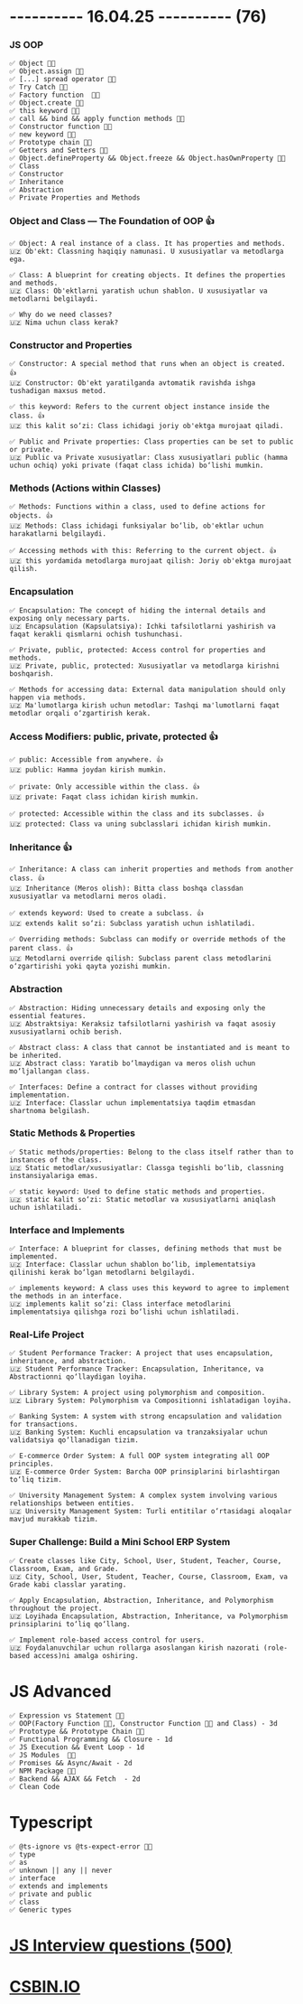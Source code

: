 # ---------- 16.04.25 ---------- (76)

### JS OOP

    ✅ Object 👍🏻
    ✅ Object.assign 👍🏻
    ✅ [...] spread operator 👍🏻
    ✅ Try Catch 👍🏻
    ✅ Factory function  👍🏻
    ✅ Object.create 👍🏻
    ✅ this keyword 👍🏻
    ✅ call && bind && apply function methods 👍🏻
    ✅ Constructor function 👍🏻
    ✅ new keyword 👍🏻
    ✅ Prototype chain 👍🏻
    ✅ Getters and Setters 👍🏻
    ✅ Object.defineProperty && Object.freeze && Object.hasOwnProperty 👍🏻
    ✅ Class
    ✅ Constructor
    ✅ Inheritance
    ✅ Abstraction
    ✅ Private Properties and Methods

### Object and Class — The Foundation of OOP 👍

    ✅ Object: A real instance of a class. It has properties and methods.
    🇺🇿 Ob'ekt: Classning haqiqiy namunasi. U xususiyatlar va metodlarga ega.

    ✅ Class: A blueprint for creating objects. It defines the properties and methods.
    🇺🇿 Class: Ob'ektlarni yaratish uchun shablon. U xususiyatlar va metodlarni belgilaydi.

    ✅ Why do we need classes?
    🇺🇿 Nima uchun class kerak?

### Constructor and Properties

    ✅ Constructor: A special method that runs when an object is created. 👍
    🇺🇿 Constructor: Ob'ekt yaratilganda avtomatik ravishda ishga tushadigan maxsus metod.

    ✅ this keyword: Refers to the current object instance inside the class. 👍
    🇺🇿 this kalit so‘zi: Class ichidagi joriy ob'ektga murojaat qiladi.

    ✅ Public and Private properties: Class properties can be set to public or private.
    🇺🇿 Public va Private xususiyatlar: Class xususiyatlari public (hamma uchun ochiq) yoki private (faqat class ichida) bo‘lishi mumkin.

### Methods (Actions within Classes)

    ✅ Methods: Functions within a class, used to define actions for objects. 👍
    🇺🇿 Methods: Class ichidagi funksiyalar bo‘lib, ob'ektlar uchun harakatlarni belgilaydi.

    ✅ Accessing methods with this: Referring to the current object. 👍
    🇺🇿 this yordamida metodlarga murojaat qilish: Joriy ob'ektga murojaat qilish.

### Encapsulation

    ✅ Encapsulation: The concept of hiding the internal details and exposing only necessary parts.
    🇺🇿 Encapsulation (Kapsulatsiya): Ichki tafsilotlarni yashirish va faqat kerakli qismlarni ochish tushunchasi.

    ✅ Private, public, protected: Access control for properties and methods.
    🇺🇿 Private, public, protected: Xususiyatlar va metodlarga kirishni boshqarish.

    ✅ Methods for accessing data: External data manipulation should only happen via methods.
    🇺🇿 Ma'lumotlarga kirish uchun metodlar: Tashqi ma'lumotlarni faqat metodlar orqali o‘zgartirish kerak.

### Access Modifiers: public, private, protected 👍

    ✅ public: Accessible from anywhere. 👍
    🇺🇿 public: Hamma joydan kirish mumkin.

    ✅ private: Only accessible within the class. 👍
    🇺🇿 private: Faqat class ichidan kirish mumkin.

    ✅ protected: Accessible within the class and its subclasses. 👍
    🇺🇿 protected: Class va uning subclasslari ichidan kirish mumkin.

### Inheritance 👍

    ✅ Inheritance: A class can inherit properties and methods from another class. 👍
    🇺🇿 Inheritance (Meros olish): Bitta class boshqa classdan xususiyatlar va metodlarni meros oladi.

    ✅ extends keyword: Used to create a subclass. 👍
    🇺🇿 extends kalit so‘zi: Subclass yaratish uchun ishlatiladi.

    ✅ Overriding methods: Subclass can modify or override methods of the parent class. 👍
    🇺🇿 Metodlarni override qilish: Subclass parent class metodlarini o‘zgartirishi yoki qayta yozishi mumkin.

### Abstraction

    ✅ Abstraction: Hiding unnecessary details and exposing only the essential features.
    🇺🇿 Abstraktsiya: Keraksiz tafsilotlarni yashirish va faqat asosiy xususiyatlarni ochib berish.

    ✅ Abstract class: A class that cannot be instantiated and is meant to be inherited.
    🇺🇿 Abstract class: Yaratib bo‘lmaydigan va meros olish uchun mo‘ljallangan class.

    ✅ Interfaces: Define a contract for classes without providing implementation.
    🇺🇿 Interface: Classlar uchun implementatsiya taqdim etmasdan shartnoma belgilash.

### Static Methods & Properties

    ✅ Static methods/properties: Belong to the class itself rather than to instances of the class.
    🇺🇿 Static metodlar/xususiyatlar: Classga tegishli bo‘lib, classning instansiyalariga emas.

    ✅ static keyword: Used to define static methods and properties.
    🇺🇿 static kalit so‘zi: Static metodlar va xususiyatlarni aniqlash uchun ishlatiladi.

### Interface and Implements

    ✅ Interface: A blueprint for classes, defining methods that must be implemented.
    🇺🇿 Interface: Classlar uchun shablon bo‘lib, implementatsiya qilinishi kerak bo‘lgan metodlarni belgilaydi.

    ✅ implements keyword: A class uses this keyword to agree to implement the methods in an interface.
    🇺🇿 implements kalit so‘zi: Class interface metodlarini implementatsiya qilishga rozi bo‘lishi uchun ishlatiladi.

### Real-Life Project

    ✅ Student Performance Tracker: A project that uses encapsulation, inheritance, and abstraction.
    🇺🇿 Student Performance Tracker: Encapsulation, Inheritance, va Abstractionni qo‘llaydigan loyiha.

    ✅ Library System: A project using polymorphism and composition.
    🇺🇿 Library System: Polymorphism va Compositionni ishlatadigan loyiha.

    ✅ Banking System: A system with strong encapsulation and validation for transactions.
    🇺🇿 Banking System: Kuchli encapsulation va tranzaksiyalar uchun validatsiya qo‘llanadigan tizim.

    ✅ E-commerce Order System: A full OOP system integrating all OOP principles.
    🇺🇿 E-commerce Order System: Barcha OOP prinsiplarini birlashtirgan to‘liq tizim.

    ✅ University Management System: A complex system involving various relationships between entities.
    🇺🇿 University Management System: Turli entitilar o‘rtasidagi aloqalar mavjud murakkab tizim.

### Super Challenge: Build a Mini School ERP System

    ✅ Create classes like City, School, User, Student, Teacher, Course, Classroom, Exam, and Grade.
    🇺🇿 City, School, User, Student, Teacher, Course, Classroom, Exam, va Grade kabi classlar yarating.

    ✅ Apply Encapsulation, Abstraction, Inheritance, and Polymorphism throughout the project.
    🇺🇿 Loyihada Encapsulation, Abstraction, Inheritance, va Polymorphism prinsiplarini to‘liq qo‘llang.

    ✅ Implement role-based access control for users.
    🇺🇿 Foydalanuvchilar uchun rollarga asoslangan kirish nazorati (role-based access)ni amalga oshiring.

# JS Advanced

    ✅ Expression vs Statement 👍🏻
    ✅ OOP(Factory Function 👍🏻, Constructor Function 👍🏻 and Class) - 3d
    ✅ Prototype && Prototype Chain 👍🏻
    ✅ Functional Programming && Closure - 1d
    ✅ JS Execution && Event Loop - 1d
    ✅ JS Modules  👍🏻
    ✅ Promises && Async/Await - 2d
    ✅ NPM Package 👍🏻
    ✅ Backend && AJAX && Fetch  - 2d
    ✅ Clean Code

# Typescript

    ✅ @ts-ignore vs @ts-expect-error 👍🏻
    ✅ type
    ✅ as
    ✅ unknown || any || never
    ✅ interface
    ✅ extends and implements
    ✅ private and public
    ✅ class
    ✅ Generic types

# [JS Interview questions (500)](https://github.com/sudheerj/javascript-interview-questions)

# [CSBIN.IO](http://csbin.io)
